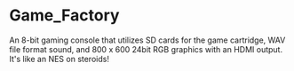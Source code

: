 # Game_Factory
An 8-bit gaming console that utilizes SD cards for the game cartridge, WAV file format sound, and 800 x 600 24bit RGB graphics with an HDMI output.  It's like an NES on steroids!
